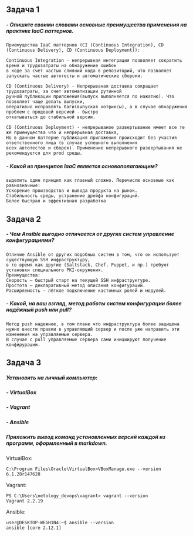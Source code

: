 ## Задача 1

##### - Опишите своими словами основные преимущества применения на практике IaaC паттернов.
    Приемущества IaaC паттернов (CI (Continuous Integration), CD (Continuous Delivery), CD (Continuous Deployment)):

    Continuous Integration - непрерывная интеграция позволяет сократить время и трудозатраты на обнаружение ошибок 
    в коде за счет частых слияний кода в репозиторий, что позволяет запускать частые автотесты и автоматические сбороки.

    CD (Continuous Delivery) - Непрерываная доставка сокращает трудозатраты, за счет автоматизации рутинной 
    ручной публикации приложения(выпуск выполняется по нажатию). Что позволяет чаще делать выпуски, 
    оперативно исправлять баги(выпуская хотфиксы), а в случае обнаружения проблем с продовой версией - быстро 
    откатываться до стабильной версии.
    
    CD (Continuous Deployment) - непрерываное развертывание имеет все те же приемущества что и непрерывная доставка, 
    Но в данном паттерне публикация приложения происходит без участия ответственного лица (в случае успешного выполнения 
    всех автотестов и сборок). Применение непрерывного развертывания не рекомендуется для prod среды. 

##### - Какой из принципов IaaC является основополагающим?
    выделить один принцип как главный сложно. Перечислю основные как равнозначные:
    Ускорение производства и вывода продукта на рынок.
    Стабильность среды, устранение дрейфа конфигураций.
    Более быстрая и эффективная разработка
    
    
## Задача 2

##### - Чем Ansible выгодно отличается от других систем управление конфигурациями?
        
    Отличие Ansible от других подобных систем в том, что он использует существующую SSH инфраструктуру, 
    в то время как другие (Saltstack, Chef, Puppet, и пр.) требуют установки специального PKI-окружения.
    Преимущества:
    Скорость – быстрый старт на текущей SSH инфраструктуре.
    Простота – декларативный метод описания конфигураций.
    Расширяемость — лёгкое подключение кастомных ролей и модулей.
##### - Какой, на ваш взгляд, метод работы систем конфигурации более надёжный push или pull?
    Метод push надежнее, в том плане что инфраструктура более защищена
    нужно внести правки в управляющий сервер и после уже направить эти изменения на управляемые сервера. 
	В случае с pull управляемые сервера сами инициируют получение конфирурации.

## Задача 3

##### Установить на личный компьютер:

##### - VirtualBox
##### - Vagrant
##### - Ansible

##### Приложить вывод команд установленных версий каждой из программ, оформленный в markdown.

VirtualBox:

    C:\Program Files\Oracle\VirtualBox>VBoxManage.exe --version
    6.1.28r147628

Vagrant:

    PS C:\Users\netology_devops\vagrant> vagrant --version
    Vagrant 2.2.19

Ansible:

    user@DESKTOP-WEGH1N4:~$ ansible --version
    ansible [core 2.12.1]

